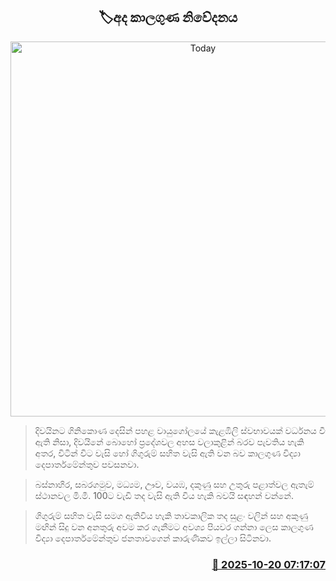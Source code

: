 <p align='center'><b><h2 align='center' title='Today's weather forecast'>🏷අද කාලගුණ නිවේදනය </h2></b></p>
<p align='center'><img src='https://helakuru.sgp1.cdn.digitaloceanspaces.com/esana/images/lib/weather-thumb-new-1[1].jpg' width='600' alt='Today's weather forecast'></p>

> දිවයිනට ගිනිකොණ දෙසින් පහළ වායුගෝලයේ කැළඹිලි ස්වභාවයක් වර්ධනය වී ඇති නිසා, දිවයිනේ බොහෝ ප්‍රදේශවල අහස වලාකුළින් බරව පැවතිය හැකි අතර, විටින් විට වැසි හෝ ගිගුරුම් සහිත වැසි ඇති වන බව කාලගුණ විද්‍යා දෙප‍‍ාර්තමේන්තුව පවසනවා.

> බස්නාහිර, සබරගමුව, මධ්‍යම, ඌව, වයඹ, දකුණු සහ උතුරු පළාත්වල ඇතැම් ස්ථානවල මි.මී. 100ට වැඩි තද වැසි ඇති විය හැකි බවයි සඳහන් වන්නේ.

> ගිගුරුම් සහිත වැසි සමග ඇතිවිය හැකි තාවකාලික තද සුළං වලින් සහ අකුණු මඟින් සිදු වන අනතුරු අවම කර ගැනීමට අවශ්‍ය පියවර ගන්නා ලෙස කාලගුණ විද්‍යා දෙප‍‍ාර්තමේන්තුව ජනතාවගෙන් කාරුණිකව ඉල්ලා සිටිනවා.



<h3 align='right'><a href='https://www.helakuru.lk/esana/p/114590/'>📅 2025-10-20 07:17:07</a></h3>
